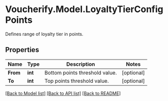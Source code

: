 # Voucherify.Model.LoyaltyTierConfigPoints
Defines range of loyalty tier in points.

## Properties

Name | Type | Description | Notes
------------ | ------------- | ------------- | -------------
**From** | **int** | Bottom points threshold value. | [optional] 
**To** | **int** | Top points threshold value. | [optional] 

[[Back to Model list]](../../README.md#documentation-for-models) [[Back to API list]](../../README.md#documentation-for-api-endpoints) [[Back to README]](../../README.md)

